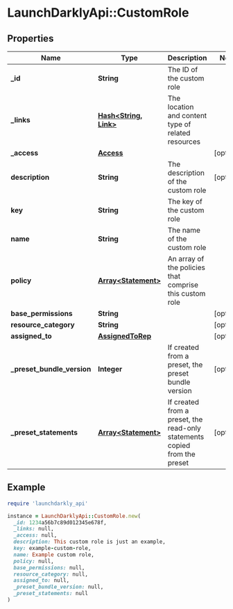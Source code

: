 # LaunchDarklyApi::CustomRole

## Properties

| Name | Type | Description | Notes |
| ---- | ---- | ----------- | ----- |
| **_id** | **String** | The ID of the custom role |  |
| **_links** | [**Hash&lt;String, Link&gt;**](Link.md) | The location and content type of related resources |  |
| **_access** | [**Access**](Access.md) |  | [optional] |
| **description** | **String** | The description of the custom role | [optional] |
| **key** | **String** | The key of the custom role |  |
| **name** | **String** | The name of the custom role |  |
| **policy** | [**Array&lt;Statement&gt;**](Statement.md) | An array of the policies that comprise this custom role |  |
| **base_permissions** | **String** |  | [optional] |
| **resource_category** | **String** |  | [optional] |
| **assigned_to** | [**AssignedToRep**](AssignedToRep.md) |  | [optional] |
| **_preset_bundle_version** | **Integer** | If created from a preset, the preset bundle version | [optional] |
| **_preset_statements** | [**Array&lt;Statement&gt;**](Statement.md) | If created from a preset, the read-only statements copied from the preset | [optional] |

## Example

```ruby
require 'launchdarkly_api'

instance = LaunchDarklyApi::CustomRole.new(
  _id: 1234a56b7c89d012345e678f,
  _links: null,
  _access: null,
  description: This custom role is just an example,
  key: example-custom-role,
  name: Example custom role,
  policy: null,
  base_permissions: null,
  resource_category: null,
  assigned_to: null,
  _preset_bundle_version: null,
  _preset_statements: null
)
```

